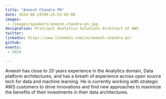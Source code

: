 ```yaml
---
title: "Aneesh Chandra PN"
date: 2024-08-19T09:25:53-05:00
images: 
 - /images/speakers/aneesh-chandra-pn.jpg
designation: Principal Analytics Solutions Architect at AWS
twitter: 
linkedin: https://www.linkedin.com/in/aneesh-chandra-pn/
github: 
events:
 - 2024

---
```


Aneesh has close to 20 years experience in the Analytics domain, Data platform architectures, and has a breath of experience across open source tech for data and machine learning. He is currently working with strategic AWS customers to drive innovations and find new approaches to maximize the benefits of their investments in their data architectures.
